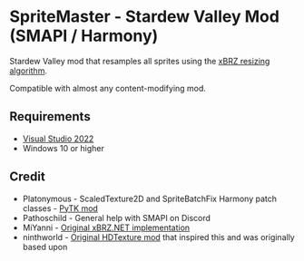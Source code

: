 # SpriteMaster - Stardew Valley Mod (SMAPI / Harmony)

Stardew Valley mod that resamples all sprites using the [xBRZ resizing algorithm](https://en.wikipedia.org/wiki/Pixel-art_scaling_algorithms#xBR_family).

Compatible with almost any content-modifying mod.

## Requirements
* [Visual Studio 2022](https://visualstudio.microsoft.com/vs/)
* Windows 10 or higher

## Credit
* Platonymous - ScaledTexture2D and SpriteBatchFix Harmony patch classes - [PyTK mod](https://github.com/Platonymous/Stardew-Valley-Mods/blob/master/PyTK)
* Pathoschild - General help with SMAPI on Discord
* MiYanni - [Original xBRZ.NET implementation](https://github.com/MiYanni/xBRZ.NET)
* ninthworld - [Original HDTexture mod](https://github.com/ninthworld/HDSprites) that inspired this and was originally based upon
